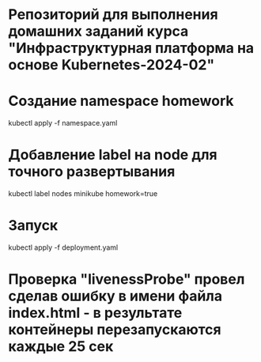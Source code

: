 # Репозиторий для выполнения домашних заданий курса "Инфраструктурная платформа на основе Kubernetes-2024-02" 

# Создание namespace homework
kubectl apply -f namespace.yaml

# Добавление label на node для точного развертывания
kubectl label nodes minikube homework=true

# Запуск
kubectl apply -f deployment.yaml

# Проверка "livenessProbe" провел сделав ошибку в имени файла index.html - в результате контейнеры перезапускаются каждые 25 сек
